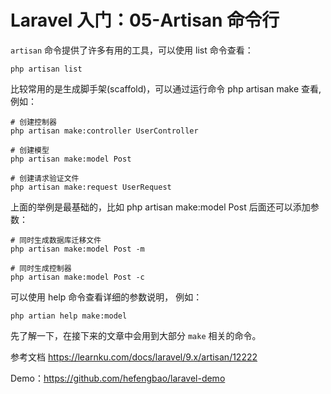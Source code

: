 # Laravel 入门：05-Artisan 命令行
`artisan` 命令提供了许多有用的工具，可以使用 list 命令查看：

```shell
php artisan list
```

比较常用的是生成脚手架(scaffold)，可以通过运行命令 php artisan make 查看,  例如：

```shell
# 创建控制器
php artisan make:controller UserController

# 创建模型
php artisan make:model Post

# 创建请求验证文件
php artisan make:request UserRequest
```

上面的举例是最基础的，比如 php artisan make:model Post 后面还可以添加参数：

```shell
# 同时生成数据库迁移文件
php artisan make:model Post -m

# 同时生成控制器
php artisan make:model Post -c
```

可以使用 help 命令查看详细的参数说明， 例如： 

```shell
php artian help make:model
```

先了解一下，在接下来的文章中会用到大部分 `make` 相关的命令。  

参考文档 https://learnku.com/docs/laravel/9.x/artisan/12222

Demo：https://github.com/hefengbao/laravel-demo